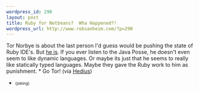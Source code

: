 ```yaml
--- 
wordpress_id: 290
layout: post
title: Ruby for Netbeans?  Wha Happened?!
wordpress_url: http://www.robsanheim.com/?p=290
---
```

Tor Norbye is about the last person I'd guess would be pushing the state of Ruby IDE's.  But <a href="http://blogs.sun.com/tor/entry/netbeans_and_ruby_is_true">he is</a>.  If you ever listen to the Java Posse, he doesn't even seem to like dynamic languages.  Or maybe its just that he seems to really like statically typed languages.  Maybe they gave the Ruby work to him as punishment. *  Go Tor!  (via <a href="http://headius.blogspot.com/2006/11/netbeans-ruby-awesome.html">Hedius</a>)  


* <span style="font-size: 75%">(joking)</span>
